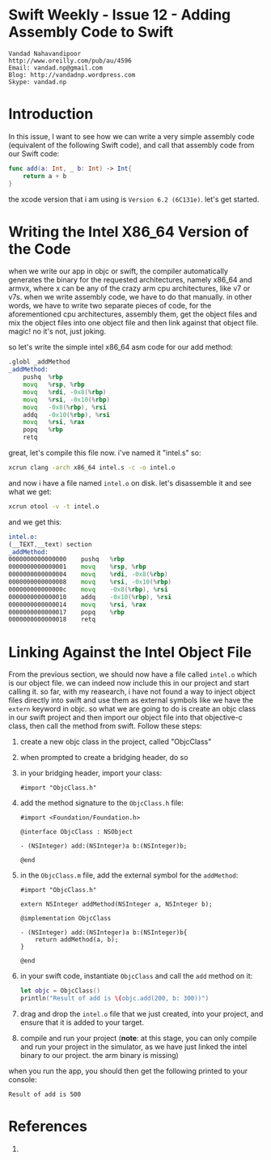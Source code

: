 Swift Weekly - Issue 12 - Adding Assembly Code to Swift
===
	Vandad Nahavandipoor
	http://www.oreilly.com/pub/au/4596
	Email: vandad.np@gmail.com
	Blog: http://vandadnp.wordpress.com
	Skype: vandad.np

Introduction
===
In this issue, I want to see how we can write a very simple assembly code (equivalent of the following Swift code), and call that assembly code from our Swift code:

```swift
func add(a: Int, _ b: Int) -> Int{
    return a + b
}
```

the xcode version that i am using is `Version 6.2 (6C131e)`. let's get started.

Writing the Intel X86_64 Version of the Code
===
when we write our app in objc or swift, the compiler automatically generates the binary for the requested architectures, namely x86_64 and armvx, where x can be any of the crazy arm cpu architectures, like v7 or v7s. when we write assembly code, we have to do that manually. in other words, we have to write two separate pieces of code, for the aforementioned cpu architectures, assembly them, get the object files and mix the object files into one object file and then link against that object file. magic! no it's not, just joking.

so let's write the simple intel x86_64 asm code for our add method:

```asm
.globl _addMethod
_addMethod:
    pushq  %rbp
    movq   %rsp, %rbp
    movq   %rdi, -0x8(%rbp)
    movq   %rsi, -0x10(%rbp)
    movq   -0x8(%rbp), %rsi
    addq   -0x10(%rbp), %rsi
    movq   %rsi, %rax
    popq   %rbp
    retq
```

great, let's compile this file now. i've named it "intel.s" so:

```bash
xcrun clang -arch x86_64 intel.s -c -o intel.o
```

and now i have a file named `intel.o` on disk. let's disassemble it and see what we get:

```bash
xcrun otool -v -t intel.o
```

and we get this:

```asm
intel.o:
(__TEXT,__text) section
_addMethod:
0000000000000000	pushq	%rbp
0000000000000001	movq	%rsp, %rbp
0000000000000004	movq	%rdi, -0x8(%rbp)
0000000000000008	movq	%rsi, -0x10(%rbp)
000000000000000c	movq	-0x8(%rbp), %rsi
0000000000000010	addq	-0x10(%rbp), %rsi
0000000000000014	movq	%rsi, %rax
0000000000000017	popq	%rbp
0000000000000018	retq
```

Linking Against the Intel Object File
===
From the previous section, we should now have a file called `intel.o` which is our object file. we can indeed now include this in our project and start calling it. so far, with my reasearch, i have not found a way to inject object files directly into swift and use them as external symbols like we have the `extern` keyword in objc. so what we are going to do is create an objc class in our swift project and then import our object file into that objective-c class, then call the method from swift. Follow these steps:

1. create a new objc class in the project, called "ObjcClass"
2. when prompted to create a bridging header, do so
3. in your bridging header, import your class:

	```objc
	#import "ObjcClass.h"
	```

4. add the method signature to the `ObjcClass.h` file:

	```objc
	#import <Foundation/Foundation.h>

	@interface ObjcClass : NSObject

	- (NSInteger) add:(NSInteger)a b:(NSInteger)b;

	@end
	```
	
5. in the `ObjcClass.m` file, add the external symbol for the `addMethod`:

	```objc
	#import "ObjcClass.h"

	extern NSInteger addMethod(NSInteger a, NSInteger b);

	@implementation ObjcClass

	- (NSInteger) add:(NSInteger)a b:(NSInteger)b{
	    return addMethod(a, b);
	}

	@end
	```

6. in your swift code, instantiate `ObjcClass` and call the `add` method on it:

	```swift
	let objc = ObjcClass()
	println("Result of add is \(objc.add(200, b: 300))")
	```
	
7. drag and drop the `intel.o` file that we just created, into your project, and ensure that it is added to your target.
8. compile and run your project (__note__: at this stage, you can only compile and run your project in the simulator, as we have just linked the intel binary to our project. the arm binary is missing)

when you run the app, you should then get the following printed to your console:

```
Result of add is 500
```

References
===
1. 